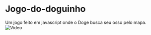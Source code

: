 # Jogo-do-doguinho
Um jogo feito em javascript onde o Doge busca seu osso pelo mapa.
![Video](https://user-images.githubusercontent.com/62674890/120877113-16e27d00-c58b-11eb-9ec6-15a5acd18157.gif)
